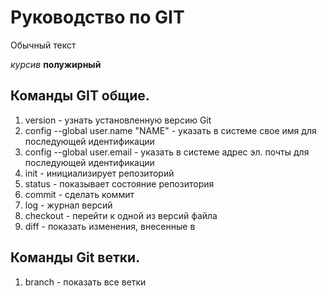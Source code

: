 # Руководство по GIT
 Обычный текст

 *курсив*
 **полужирный**
 
 ## Команды GIT общие. 
1. version - узнать установленную версию Git
2. config --global user.name "NAME" - указать в системе свое имя для последующей идентификации
3. config --global user.email - указать в системе адрес эл. почты для последующей идентификации
4. init - инициализирует репозиторий
5. status - показывает состояние репозитория
6. commit - сделать коммит
7. log - журнал версий
8. checkout - перейти к одной из версий файла
9. diff - показать изменения, внесенные в 
## Команды Git ветки.
1. branch - показать все ветки


